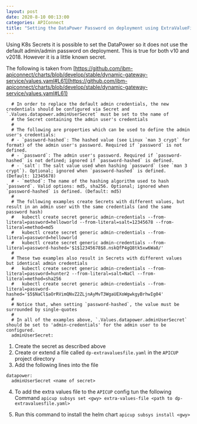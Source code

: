 ```yaml
---
layout: post
date: 2020-8-10 00:13:00
categories: APIConnect
title: "Setting the DataPower Password on deployment using ExtraValueFiles"
---
```


Using K8s Secrets it is possible to set the DataPower so it does not use the default admin/admin password on deployment.  This is true for both v10 and v2018. However it is a little known secret.

<!--more-->

The following is taken from [https://github.com/ibm-apiconnect/charts/blob/develop/stable/dynamic-gateway-service/values.yaml#L61](https://github.com/ibm-apiconnect/charts/blob/develop/stable/dynamic-gateway-service/values.yaml#L61)

```
  # In order to replace the default admin credentials, the new credentials should be configured via Secret and `.Values.datapower.adminUserSecret` must be set to the name of
  # the Secret containing the admin user's credentials
  #
  # The following are properties which can be used to define the admin user's credentials:
  # - `password-hashed`: The hashed value (see Linux `man 3 crypt` for format) of the admin user's password. Required if `password` is not defined.
  # - `password`: The admin user's password. Required if `password-hashed` is not defined; ignored if `password-hashed` is defined.
  # - `salt`: The salt value used when hashing `password` (see `man 3 crypt`). Optional; ignored when `password-hashed` is defined. (Default: 12345678)
  # - `method`: The name of the hashing algorithm used to hash `password`. Valid options: md5, sha256. Optional; ignored when `password-hashed` is defined. (Default: md5)
  #
  # The following examples create Secrets with different values, but result in an admin user with the same credentials (and the same password hash)
  #   kubectl create secret generic admin-credentials --from-literal=password=helloworld --from-literal=salt=12345678 --from-literal=method=md5
  #   kubectl create secret generic admin-credentials --from-literal=password=helloworld
  #   kubectl create secret generic admin-credentials --from-literal=password-hashed='$1$12345678$8.nskQfP4gQ8tk5xw6Wa8/'
  #
  # These two examples also result in Secrets with different values but identical admin credentials
  #   kubectl create secret generic admin-credentials --from-literal=password=hunter2 --from-literal=salt=NaCl --from-literal=method=sha256
  #   kubectl create secret generic admin-credentials --from-literal=password-hashed='$5$NaCl$aOrRVimQNvZ2ZLjnAyMvT3WgaUEXoWgwkgyBrhwIg04'
  #
  # Notice that, when setting `password-hashed`, the value must be surrounded by single-quotes
  #
  # In all of the examples above, `.Values.datapower.adminUserSecret` should be set to 'admin-credentials' for the admin user to be configured.
  adminUserSecret:
```

1. Create the secret as described above
2. Create or extend a file called `dp-extravaluesfile.yaml` in the `APICUP` project directory
3. Add the following lines into the file
```
datapower:
  adminUserSecret <name of secret>
```

4. To add the extra values file to the `APICUP` config tun the following Command
`apicup subsys set <gwy> extra-values-file <path to dp-extravaluesfile.yaml>`


5. Run this command to install the helm chart `apicup subsys install <gwy>`
